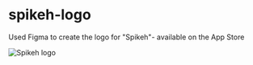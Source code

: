 # spikeh-logo
Used Figma to create the logo for "Spikeh"- available on the App Store

![Spikeh logo](https://github.com/ria-ben/spikeh-logo/assets/129719087/bbd96eff-1595-4a64-9060-4508464a3d62)

